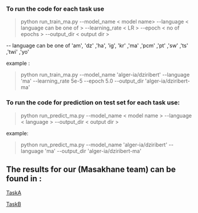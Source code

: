 ### To run the code for each task use 

>python run_train_ma.py  --model_name  < model name>  --language < language can be one of > --learning_rate < LR > --epoch < no of epochs >  --output_dir < output dir >

-- language can be one of 'am', 'dz' ,'ha', 'ig', 'kr' ,'ma' ,'pcm' ,'pt' ,'sw' ,'ts' ,'twi' ,'yo'

example : 
> python run_train_ma.py  --model_name  'alger-ia/dziribert'  --language 'ma' --learning_rate 5e-5 --epoch 5.0  --output_dir 'alger-ia/dziribert-ma'

### To run the code for prediction on test set for each task use:
>python run_predict_ma.py --model_name < model name > --language < language > --output_dir < output dir >


example:
> python run_predict_ma.py --model_name 'alger-ia/dziribert' --language 'ma' --output_dir 'alger-ia/dziribert-ma' 

## The results for our (Masakhane team) can be found in :

[TaskA](TaskA/results-taskA)

[TaskB](TaskB/results-taskB)


